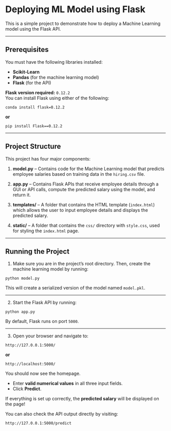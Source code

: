 
# Deploying ML Model using Flask

This is a simple project to demonstrate how to deploy a Machine Learning model using the Flask API.

---

## Prerequisites

You must have the following libraries installed:

- **Scikit-Learn**
- **Pandas** (for the machine learning model)
- **Flask** (for the API)

**Flask version required:** `0.12.2`  
You can install Flask using either of the following:

```
conda install flask=0.12.2
```
**or**
```
pip install Flask==0.12.2
```

---

## Project Structure

This project has four major components:

1. **model.py** – Contains code for the Machine Learning model that predicts employee salaries based on training data in the `hiring.csv` file.

2. **app.py** – Contains Flask APIs that receive employee details through a GUI or API calls, compute the predicted salary using the model, and return it.

3. **templates/** – A folder that contains the HTML template (`index.html`) which allows the user to input employee details and displays the predicted salary.

4. **static/** – A folder that contains the `css/` directory with `style.css`, used for styling the `index.html` page.

---

## Running the Project

1. Make sure you are in the project’s root directory. Then, create the machine learning model by running:

```
python model.py
```

This will create a serialized version of the model named `model.pkl`.

---

2. Start the Flask API by running:

```
python app.py
```

By default, Flask runs on port `5000`.

---

3. Open your browser and navigate to:

```
http://127.0.0.1:5000/
```
**or**
```
http://localhost:5000/
```

You should now see the homepage.

- Enter **valid numerical values** in all three input fields.
- Click **Predict**.

If everything is set up correctly, the **predicted salary** will be displayed on the page!

You can also check the API output directly by visiting:

```
http://127.0.0.1:5000/predict
```
